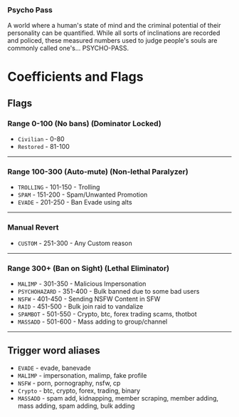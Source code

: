 ### Psycho Pass 
A world where a human's state of mind and the criminal potential of their personality can be quantified. While all sorts of inclinations are recorded and policed, these measured numbers used to judge people's souls are commonly called one's... PSYCHO-PASS.


# Coefficients and Flags

## Flags
### Range 0-100 (No bans) (Dominator Locked)
- `Civilian`     - 0-80
- `Restored`  - 81-100

<hr/>

### Range 100-300 (Auto-mute) (Non-lethal Paralyzer)
- `TROLLING`     - 101-150 - Trolling
- `SPAM`         - 151-200 - Spam/Unwanted Promotion
- `EVADE`        - 201-250 - Ban Evade using alts

<hr/>

### Manual Revert
- `CUSTOM`       - 251-300 - Any Custom reason

<hr/>

### Range 300+ (Ban on Sight) (Lethal Eliminator)
- `MALIMP`       - 301-350 - Malicious Impersonation
- `PSYCHOHAZARD` - 351-400 - Bulk banned due to some bad users
- `NSFW`         - 401-450 - Sending NSFW Content in SFW
- `RAID`         - 451-500 - Bulk join raid to vandalize 
- `SPAMBOT`      - 501-550 - Crypto, btc, forex trading scams, thotbot
- `MASSADD`      - 501-600 - Mass adding to group/channel

<hr/>

## Trigger word aliases

- `EVADE`   - evade, banevade
- `MALIMP`  - impersonation, malimp, fake profile
- `NSFW`    - porn, pornography, nsfw, cp
- `Crypto`  - btc, crypto, forex, trading, binary
- `MASSADD` - spam add, kidnapping, member scraping, member adding, mass adding, spam adding, bulk adding
